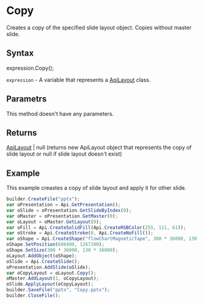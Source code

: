 # Copy

Creates a copy of the specified slide layout object. Copies without master slide.

## Syntax

expression.Copy();

`expression` - A variable that represents a [ApiLayout](../ApiLayout.md) class.

## Parametrs

This method doesn't have any parameters.

## Returns

[ApiLayout](../../ApiLayout/ApiLayout.md) &#124; null (returns new ApiLayout object that represents the copy of slide layout or null if slide layout doesn't exist)

## Example

This example creastes a copy of slide layout and apply it for other slide.

```javascript
builder.CreateFile("pptx");
var oPresentation = Api.GetPresentation();
var oSlide = oPresentation.GetSlideByIndex(0);
var oMaster = oPresentation.GetMaster(0);
var oLayout = oMaster.GetLayout(0);
var oFill = Api.CreateSolidFill(Api.CreateRGBColor(255, 111, 61));
var oStroke = Api.CreateStroke(0, Api.CreateNoFill());
var oShape = Api.CreateShape("flowChartMagneticTape", 300 * 36000, 130 * 36000, oFill, oStroke);
oShape.SetPosition(608400, 1267200);
oShape.SetSize(300 * 36000, 130 * 36000);
oLayout.AddObject(oShape);
oSlide = Api.CreateSlide();
oPresentation.AddSlide(oSlide);
var oCopyLayout = oLayout.Copy();
oMaster.AddLayout(1, oCopyLayout);
oSlide.ApplyLayout(oCopyLayout);
builder.SaveFile("pptx", "Copy.pptx");
builder.CloseFile();
```